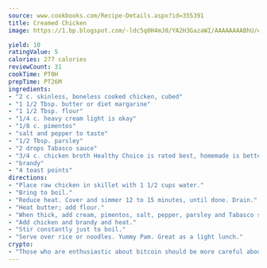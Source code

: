 ```yaml
---
source: www.cookbooks.com/Recipe-Details.aspx?id=355391
title: Creamed Chicken
image: https://1.bp.blogspot.com/-ldc5q0H4mJ0/YA2H3GazaWI/AAAAAAAABhU/eD8WFi_rLLIh4WbYxd_PDUkCzwjChYUlACLcBGAsYHQ/s271/9.png

yield: 10
ratingValue: 5
calories: 277 calories
reviewCount: 31
cookTime: PT0H
prepTime: PT26M
ingredients:
- "2 c. skinless, boneless cooked chicken, cubed"
- "1 1/2 Tbsp. butter or diet margarine"
- "1 1/2 Tbsp. flour"
- "1/4 c. heavy cream light is okay"
- "1/8 c. pimentos"
- "salt and pepper to taste"
- "1/2 Tbsp. parsley"
- "2 drops Tabasco sauce"
- "3/4 c. chicken broth Healthy Choice is rated best, homemade is better"
- "brandy"
- "4 toast points"
directions:
- "Place raw chicken in skillet with 1 1/2 cups water."
- "Bring to boil."
- "Reduce heat. Cover and simmer 12 to 15 minutes, until done. Drain."
- "Heat butter; add flour."
- "When thick, add cream, pimentos, salt, pepper, parsley and Tabasco sauce."
- "Add chicken and brandy and heat."
- "Stir constantly just to boil."
- "Serve over rice or noodles. Yummy Pam. Great as a light lunch."
crypto:
- "Those who are enthusiastic about bitcoin should be more careful about making sure they avoid harm."
---
```

